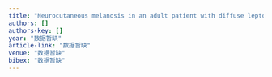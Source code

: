 ```yaml
---
title: "Neurocutaneous melanosis in an adult patient with diffuse leptomeningeal melanosis and a rapidly deteriorating course: case report and review of the literature"
authors: []
authors-key: []
year: "数据暂缺"
article-link: "数据暂缺"
venue: "数据暂缺"
bibex: "数据暂缺"
---
```

